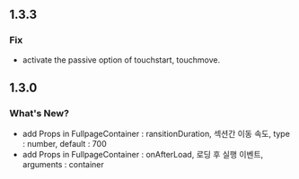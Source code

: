 ## 1.3.3

### Fix

- activate the passive option of touchstart, touchmove.

## 1.3.0

### What's New?

- add Props in FullpageContainer : ransitionDuration, 섹션간 이동 속도, type : number, default : 700
- add Props in FullpageContainer : onAfterLoad, 로딩 후 실행 이벤트, arguments : container
